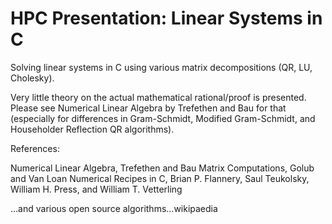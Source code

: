 # HPC Presentation: Linear Systems in C

Solving linear systems in C using various matrix decompositions (QR, LU, Cholesky). 

Very little theory on the actual mathematical rational/proof is presented. Please see Numerical Linear Algebra by Trefethen and Bau for that (especially for differences in Gram-Schmidt, Modified Gram-Schmidt, and Householder Reflection QR algorithms). 

References:

Numerical Linear Algebra, Trefethen and Bau
Matrix Computations, Golub and Van Loan
Numerical Recipes in C, Brian P. Flannery, Saul Teukolsky, William H. Press, and William T. Vetterling


...and various open source algorithms...wikipaedia

